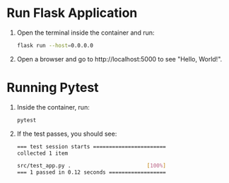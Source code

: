 # Run Flask Application

1. Open the terminal inside the container and run:
    ```bash
    flask run --host=0.0.0.0
    ```

2. Open a browser and go to http://localhost:5000 to see "Hello, World!".

# Running Pytest

1. Inside the container, run:
    ```bash
    pytest
    ```

2. If the test passes, you should see:
    ```bash
    === test session starts =======================
    collected 1 item

    src/test_app.py .                        [100%]
    === 1 passed in 0.12 seconds ==================
    ```
